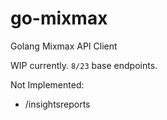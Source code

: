 # go-mixmax
Golang Mixmax API Client

WIP currently. `8/23` base endpoints.

Not Implemented:
* /insightsreports
